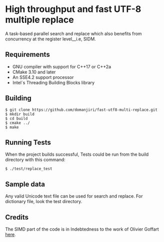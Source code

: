 # High throughput and fast UTF-8 multiple replace

A task-based parallel search and replace which also benefits from concurrency at the register level__i.e, SIDM.

## Requirements

* GNU compiler with support for C++17 or C++2a
* CMake 3.10 and later
* An SSE4.2 support processor
* Intel`s Threading Building Blocks library

## Building

```shell
$ git clone https://github.com/domanjiri/fast-utf8-multi-replace.git
$ mkdir build
$ cd build
$ cmake ../
$ make
```

## Running Tests

When the project builds successful, Tests could be run from the build directory with this command:

```shell
$ ./test/replace_test
```


## Sample data
Any valid Unicode text file can be used for search and replace. For dictionary file, look the test directory.


## Credits

The SIMD part of the code is in Indebtedness to the work of Olivier Goffart [here](https://woboq.com/blog/utf-8-processing-using-simd.html).

